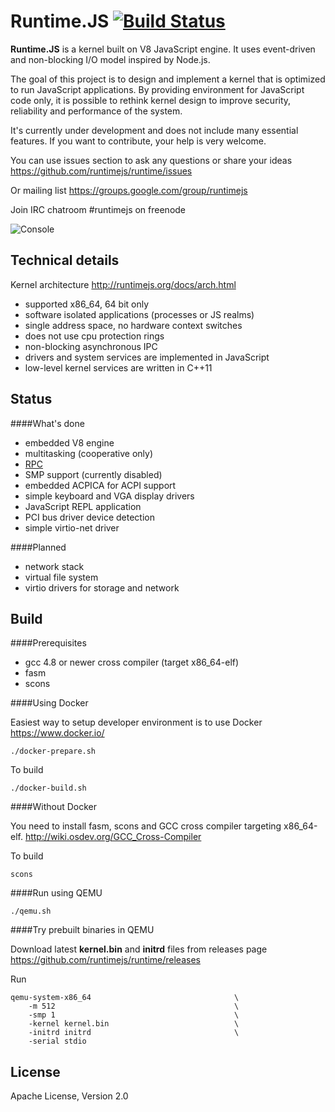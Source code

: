 Runtime.JS [![Build Status](https://travis-ci.org/runtimejs/runtime.svg?branch=master)](https://travis-ci.org/runtimejs/runtime)
====

__Runtime.JS__ is a kernel built on V8 JavaScript engine. It uses event-driven and non-blocking I/O model inspired by Node.js.

The goal of this project is to design and implement a kernel that is optimized to run JavaScript applications. By providing environment for JavaScript code only, it is possible to rethink kernel design to improve security, reliability and performance of the system. 

It's currently under development and does not include many essential features. If you want to contribute, your help is very welcome.

You can use issues section to ask any questions or share your ideas https://github.com/runtimejs/runtime/issues

Or mailing list https://groups.google.com/group/runtimejs

Join IRC chatroom #runtimejs on freenode

![Console](https://raw.githubusercontent.com/runtimejs/runtimejs.github.io/master/img/runtimejs_3.png)


Technical details
----

Kernel architecture http://runtimejs.org/docs/arch.html

- supported x86_64, 64 bit only
- software isolated applications (processes or JS realms)
- single address space, no hardware context switches
- does not use cpu protection rings
- non-blocking asynchronous IPC
- drivers and system services are implemented in JavaScript
- low-level kernel services are written in C++11

Status
----

####What's done

- embedded V8 engine
- multitasking (cooperative only)
- [RPC](https://github.com/runtimejs/runtime/wiki/RPC)
- SMP support (currently disabled)
- embedded ACPICA for ACPI support
- simple keyboard and VGA display drivers
- JavaScript REPL application
- PCI bus driver device detection
- simple virtio-net driver


####Planned

- network stack
- virtual file system
- virtio drivers for storage and network


Build
----
####Prerequisites
- gcc 4.8 or newer cross compiler (target x86\_64-elf)
- fasm
- scons

####Using Docker

Easiest way to setup developer environment is to use Docker https://www.docker.io/

    ./docker-prepare.sh

To build

    ./docker-build.sh

####Without Docker

You need to install fasm, scons and GCC cross compiler targeting x86\_64-elf. http://wiki.osdev.org/GCC_Cross-Compiler

To build

    scons
    
####Run using QEMU

    ./qemu.sh
    
####Try prebuilt binaries in QEMU

Download latest __kernel.bin__ and __initrd__ files from releases page https://github.com/runtimejs/runtime/releases

Run
```
qemu-system-x86_64                                \
    -m 512                                        \
    -smp 1                                        \
    -kernel kernel.bin                            \
    -initrd initrd                                \
    -serial stdio
```
    
License
----
Apache License, Version 2.0
